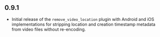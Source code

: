 ## 0.9.1

- Initial release of the `remove_video_location` plugin with Android and iOS
  implementations for stripping location and creation timestamp metadata from
  video files without re-encoding.
